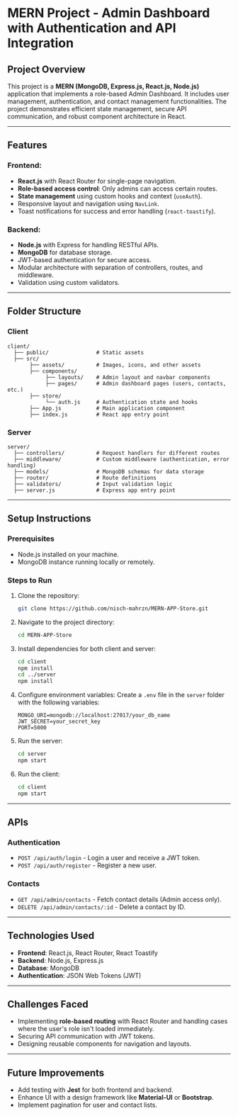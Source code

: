 # MERN Project - Admin Dashboard with Authentication and API Integration

## Project Overview

This project is a **MERN (MongoDB, Express.js, React.js, Node.js)** application that implements a role-based Admin Dashboard. It includes user management, authentication, and contact management functionalities. The project demonstrates efficient state management, secure API communication, and robust component architecture in React.

---

## Features

### Frontend:
- **React.js** with React Router for single-page navigation.
- **Role-based access control**: Only admins can access certain routes.
- **State management** using custom hooks and context (`useAuth`).
- Responsive layout and navigation using `NavLink`.
- Toast notifications for success and error handling (`react-toastify`).

### Backend:
- **Node.js** with Express for handling RESTful APIs.
- **MongoDB** for database storage.
- JWT-based authentication for secure access.
- Modular architecture with separation of controllers, routes, and middleware.
- Validation using custom validators.

---

## Folder Structure

### Client
```
client/
  ├── public/               # Static assets
  ├── src/
       ├── assets/          # Images, icons, and other assets
       ├── components/
            ├── layouts/    # Admin layout and navbar components
            ├── pages/      # Admin dashboard pages (users, contacts, etc.)
       ├── store/
            └── auth.js     # Authentication state and hooks
       ├── App.js           # Main application component
       ├── index.js         # React app entry point
```

### Server
```
server/
  ├── controllers/          # Request handlers for different routes
  ├── middleware/           # Custom middleware (authentication, error handling)
  ├── models/               # MongoDB schemas for data storage
  ├── router/               # Route definitions
  ├── validators/           # Input validation logic
  ├── server.js             # Express app entry point
```

---

## Setup Instructions

### Prerequisites
- Node.js installed on your machine.
- MongoDB instance running locally or remotely.

### Steps to Run

1. Clone the repository:
   ```bash
   git clone https://github.com/nisch-mahrzn/MERN-APP-Store.git
   ```

2. Navigate to the project directory:
   ```bash
   cd MERN-APP-Store
   ```

3. Install dependencies for both client and server:
   ```bash
   cd client
   npm install
   cd ../server
   npm install
   ```

4. Configure environment variables:
   Create a `.env` file in the `server` folder with the following variables:
   ```env
   MONGO_URI=mongodb://localhost:27017/your_db_name
   JWT_SECRET=your_secret_key
   PORT=5000
   ```

5. Run the server:
   ```bash
   cd server
   npm start
   ```

6. Run the client:
   ```bash
   cd client
   npm start
   ```

---

## APIs

### Authentication
- `POST /api/auth/login` - Login a user and receive a JWT token.
- `POST /api/auth/register` - Register a new user.

### Contacts
- `GET /api/admin/contacts` - Fetch contact details (Admin access only).
- `DELETE /api/admin/contacts/:id` - Delete a contact by ID.

---

## Technologies Used

- **Frontend**: React.js, React Router, React Toastify
- **Backend**: Node.js, Express.js
- **Database**: MongoDB
- **Authentication**: JSON Web Tokens (JWT)

---

## Challenges Faced

- Implementing **role-based routing** with React Router and handling cases where the user's role isn't loaded immediately.
- Securing API communication with JWT tokens.
- Designing reusable components for navigation and layouts.

---

## Future Improvements

- Add testing with **Jest** for both frontend and backend.
- Enhance UI with a design framework like **Material-UI** or **Bootstrap**.
- Implement pagination for user and contact lists.
